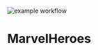 ![example workflow](https://github.com/damianpetla/MarvelHeroes/actions/workflows/android.yml/badge.svg)
# MarvelHeroes
